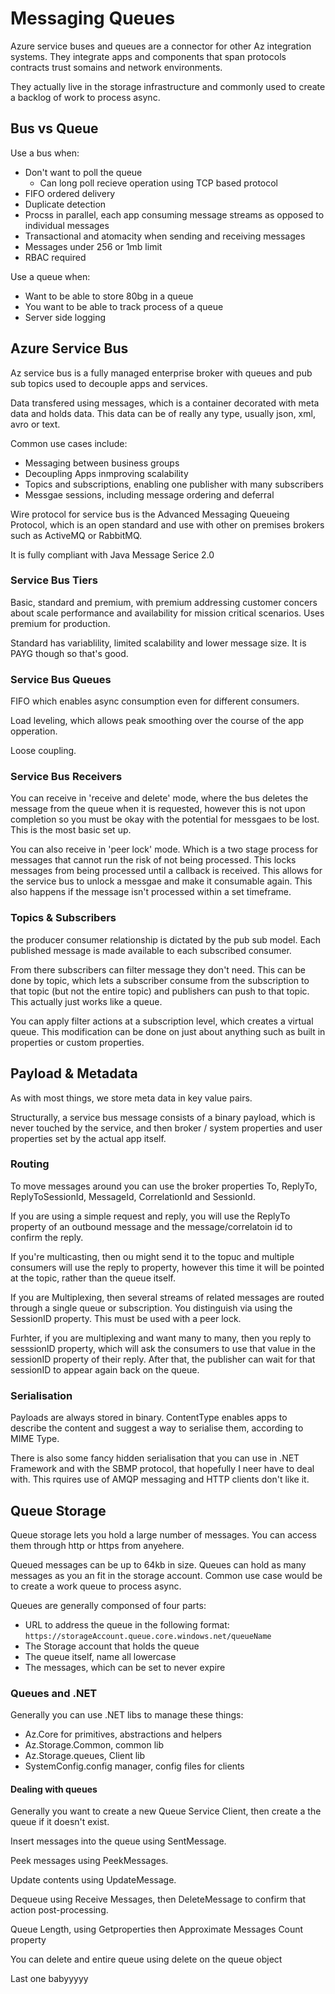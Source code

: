 # Messaging Queues

Azure service buses and queues are a connector for other Az integration systems. They integrate apps and components that span protocols contracts trust somains and network environments.

They actually live in the storage infrastructure and commonly used to create a backlog of work to process async. 

## Bus vs Queue

Use a bus when:

- Don't want to poll the queue
    - Can long poll recieve operation using TCP based protocol
- FIFO ordered delivery
- Duplicate detection
- Procss in parallel, each app consuming message streams as opposed to individual messages
- Transactional and atomacity when sending and receiving messages
- Messages under 256 or 1mb limit
- RBAC required

Use a queue when:

- Want to be able to store 80bg in a queue
- You want to be able to track process of a queue
- Server side logging

## Azure Service Bus

Az service bus is a fully managed enterprise broker with queues and pub sub topics used to decouple apps and services.

Data transfered using messages, which is a container decorated with meta data and holds data. This data can be of really any type, usually json, xml, avro or text.

Common use cases include:

- Messaging between business groups
- Decoupling Apps inmproving scalability
- Topics and subscriptions, enabling one publisher with many subscribers
- Messgae sessions, including message ordering and deferral

Wire protocol for service bus is the Advanced Messaging Queueing Protocol, which is an open standard and use with other on premises brokers such as ActiveMQ or RabbitMQ.

It is fully compliant with Java Message Serice 2.0

### Service Bus Tiers

Basic, standard and premium, with premium addressing customer concers about scale performance and availability for mission critical scenarios. Uses premium for production.

Standard has variablility, limited scalability and lower message size. It is PAYG though so that's good.

### Service Bus Queues

FIFO which enables async consumption even for different consumers.

Load leveling, which allows peak smoothing over the course of the app opperation.

Loose coupling.

### Service Bus Receivers

You can receive in 'receive and delete' mode, where the bus deletes the message from the queue when it is requested, however this is not upon completion so you must be okay with the potential for messgaes to be lost. This is the most basic set up.

You can also receive in 'peer lock' mode. Which is a two stage process for messages that cannot run the risk of not being processed. This locks messages from being processed until a callback is received. This allows for the service bus to unlock a messgae and make it consumable again. This also happens if the message isn't processed within a set timeframe.

### Topics & Subscribers

the producer consumer relationship is dictated by the pub sub model. Each published message is made available to each subscribed consumer. 

From there subscribers can filter message they don't need. This can be done by topic, which lets a subscriber consume from the subscription to that topic (but not the entire topic) and publishers can push to that topic. This actually just works like a queue.

You can apply filter actions at a subscription level, which creates a virtual queue. This modification can be done on just about anything such as built in properties or custom properties.

## Payload & Metadata

As with most things, we store meta data in key value pairs. 

Structurally, a service bus message consists of a binary payload, which is never touched by the service, and then broker / system properties and user properties set by the actual app itself.

### Routing

To move messages around you can use the broker properties To, ReplyTo, ReplyToSessionId, MessageId, CorrelationId and SessionId. 

If you are using a simple request and reply, you will use the ReplyTo property of an outbound message and the message/correlatoin id to confirm the reply.

If you're multicasting, then ou might send it to the topuc and multiple consumers will use the reply to property, however this time it will be pointed at the topic, rather than the queue itself. 

If you are Multiplexing, then several streams of related messages are routed through a single queue or subscription. You distinguish via using the SessionID property. This must be used with a peer lock. 

Furhter, if you are multiplexing and want many to many, then you reply to sesssionID property, which will ask the consumers to use that value in the sessionID property of their reply. After that, the publisher can wait for that sessionID to appear again back on the queue. 

### Serialisation

Payloads are always stored in binary. ContentType enables apps to describe the content and suggest a way to serialise them, according to MIME Type. 

There is also some fancy hidden serialisation that you can use in .NET Framework and with the SBMP protocol, that hopefully I neer have to deal with. This rquires use of AMQP messaging and HTTP clients don't like it.


## Queue Storage

Queue storage lets you hold a large number of messages. You can access them through http or https from anyehere.

Queued messages can be up to 64kb in size. Queues can hold as many messages as you  an fit in the storage account. Common use case would be to create a work queue to process async. 

Queues are generally componsed of four parts:

- URL to address the queue in the following format: `https://storageAccount.queue.core.windows.net/queueName`
- The Storage account that holds the queue
- The queue itself, name all lowercase
- The messages, which can be set to never expire

### Queues and .NET

Generally you can use .NET libs to manage these things:

- Az.Core for primitives, abstractions and helpers
- Az.Storage.Common, common lib
- Az.Storage.queues, Client lib
- SystemConfig.config manager, config files for clients

#### Dealing with queues

Generally you want to create a new Queue Service Client, then create a the queue if it doesn't exist.

Insert messages into the queue using SentMessage.

Peek messages using PeekMessages.

Update contents using UpdateMessage.

Dequeue using Receive Messages, then DeleteMessage to confirm that action post-processing.

Queue Length, using Getproperties then Approximate Messages Count property

You can delete and entire queue using delete on the queue object

Last one babyyyyy
